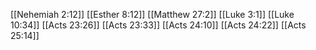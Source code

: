 [[Nehemiah 2:12]]
[[Esther 8:12]]
[[Matthew 27:2]]
[[Luke 3:1]]
[[Luke 10:34]]
[[Acts 23:26]]
[[Acts 23:33]]
[[Acts 24:10]]
[[Acts 24:22]]
[[Acts 25:14]]
